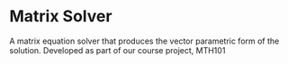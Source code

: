 # Matrix Solver
A matrix equation solver that produces the vector parametric form of the solution. Developed as part of our course project, MTH101
